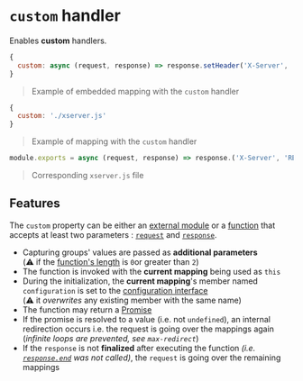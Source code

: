 # `custom` handler

Enables **custom** handlers.

```javascript
{
  custom: async (request, response) => response.setHeader('X-Server', 'REserve')
}
```

> Example of embedded mapping with the `custom` handler

```javascript
{
  custom: './xserver.js'
}
```

> Example of mapping with the `custom` handler

```javascript
module.exports = async (request, response) => response.('X-Server', 'REserve')
```

> Corresponding `xserver.js` file

## Features

The `custom` property can be either an [external module](external.md) or a [function](https://developer.mozilla.org/en-US/docs/Learn/JavaScript/Building_blocks/Functions) that accepts at least two parameters : [`request`](https://nodejs.org/api/http.html#http_class_http_incomingmessage) and [`response`](https://nodejs.org/api/http.html#http_class_http_serverresponse).

* Capturing groups' values are passed as **additional parameters**<br/>(⚠️ if the [function's length](https://developer.mozilla.org/en-US/docs/Web/JavaScript/Reference/Global_Objects/Function/length) is `0`or greater than `2`)
* The function is invoked with the **current mapping** being used as `this`
* During the initialization, the **current mapping**'s member named `configuration` is set to the [configuration interface](iconfiguration.md)<br/>(⚠️ it *overwrites* any existing member with the same name)
* The function may return a [Promise](https://developer.mozilla.org/en-US/docs/Web/JavaScript/Reference/Global_Objects/Promise)
* If the promise is resolved to a value (i.e. not `undefined`), an internal redirection occurs i.e. the request is going over the mappings again (*infinite loops are prevented, see `max-redirect`*)
* If the `response` is not **finalized** after executing the function *(i.e. [`response.end`](https://nodejs.org/api/http.html#http_response_end_data_encoding_callback) was not called)*, the `request` is going over the remaining mappings
